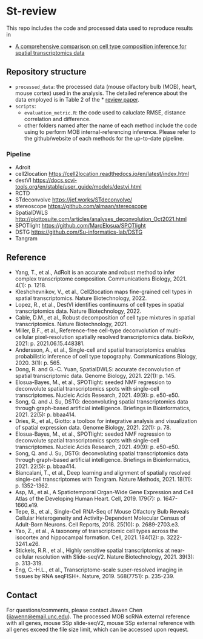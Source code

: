 # St-review
This repo includes the code and processed data used to reproduce results in

* [A comprehensive comparison on cell type composition inference for spatial transcriptomics data](https://www.biorxiv.org/content/10.1101/2022.02.20.481171v1)

## Repository structure
* ``processed_data``: the processed data (mouse olfactory bulb (MOB), heart, mouse cortex) used in the analysis. The detailed reference about the data employed is in Table 2 of the * [review paper](https://www.biorxiv.org/content/10.1101/2022.02.20.481171v1).
* ``scripts``: 
  * ``evaluation_metric.R``: the code used to caluclate RMSE, distance correlation and difference.
  * other folders named after the name of each method include the code using to perform MOB internal-referencing inference. Please refer to the github/website of each methods for the up-to-date pipeline.

### Pipeline
* Adroit 
* cell2location https://cell2location.readthedocs.io/en/latest/index.html
* destVI https://docs.scvi-tools.org/en/stable/user_guide/models/destvi.html
* RCTD
* STdeconvolve https://jef.works/STdeconvolve/
* stereoscope https://github.com/almaan/stereoscope
* SpatialDWLS http://giottosuite.com/articles/analyses_deconvolution_Oct2021.html
* SPOTlight https://github.com/MarcElosua/SPOTlight
* DSTG https://github.com/Su-informatics-lab/DSTG
* Tangram

## Reference

* Yang, T., et al., AdRoit is an accurate and robust method to infer complex transcriptome composition. Communications Biology, 2021. 4(1): p. 1218.
* Kleshchevnikov, V., et al., Cell2location maps fine-grained cell types in spatial transcriptomics. Nature Biotechnology, 2022.
* Lopez, R., et al., DestVI identifies continuums of cell types in spatial transcriptomics data. Nature Biotechnology, 2022.
* Cable, D.M., et al., Robust decomposition of cell type mixtures in spatial transcriptomics. Nature Biotechnology, 2021.
* Miller, B.F., et al., Reference-free cell-type deconvolution of multi-cellular pixel-resolution spatially resolved transcriptomics data. bioRxiv, 2021: p. 2021.06.15.448381.
* Andersson, A., et al., Single-cell and spatial transcriptomics enables probabilistic inference of cell type topography. Communications Biology, 2020. 3(1): p. 565.
* Dong, R. and G.-C. Yuan, SpatialDWLS: accurate deconvolution of spatial transcriptomic data. Genome Biology, 2021. 22(1): p. 145.
* Elosua-Bayes, M., et al., SPOTlight: seeded NMF regression to deconvolute spatial transcriptomics spots with single-cell transcriptomes. Nucleic Acids Research, 2021. 49(9): p. e50-e50.
* Song, Q. and J. Su, DSTG: deconvoluting spatial transcriptomics data through graph-based artificial intelligence. Briefings in Bioinformatics, 2021. 22(5): p. bbaa414.
* Dries, R., et al., Giotto: a toolbox for integrative analysis and visualization of spatial expression data. Genome Biology, 2021. 22(1): p. 78.
* Elosua-Bayes, M., et al., SPOTlight: seeded NMF regression to deconvolute spatial transcriptomics spots with single-cell transcriptomes. Nucleic Acids Research, 2021. 49(9): p. e50-e50.
* Song, Q. and J. Su, DSTG: deconvoluting spatial transcriptomics data through graph-based artificial intelligence. Briefings in Bioinformatics, 2021. 22(5): p. bbaa414.
* Biancalani, T., et al., Deep learning and alignment of spatially resolved single-cell transcriptomes with Tangram. Nature Methods, 2021. 18(11): p. 1352-1362.
* Asp, M., et al., A Spatiotemporal Organ-Wide Gene Expression and Cell Atlas of the Developing Human Heart. Cell, 2019. 179(7): p. 1647-1660.e19.
* Tepe, B., et al., Single-Cell RNA-Seq of Mouse Olfactory Bulb Reveals Cellular Heterogeneity and Activity-Dependent Molecular Census of Adult-Born Neurons. Cell Reports, 2018. 25(10): p. 2689-2703.e3.
* Yao, Z., et al., A taxonomy of transcriptomic cell types across the isocortex and hippocampal formation. Cell, 2021. 184(12): p. 3222-3241.e26.
* Stickels, R.R., et al., Highly sensitive spatial transcriptomics at near-cellular resolution with Slide-seqV2. Nature Biotechnology, 2021. 39(3): p. 313-319.
* Eng, C.-H.L., et al., Transcriptome-scale super-resolved imaging in tissues by RNA seqFISH+. Nature, 2019. 568(7751): p. 235-239.


## Contact
For questions/comments, please contact Jiawen Chen (jiawenn@email.unc.edu). The processed MOB scRNA external reference with all genes, mouse SSp slide-seqV2, mouse SSp external reference with all genes exceed the file size limit, which can be accessed upon request.





